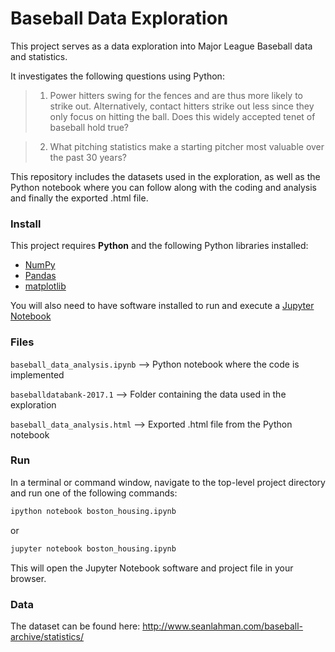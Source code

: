 # Baseball Data Exploration

This project serves as a data exploration into Major League Baseball data and statistics. 

It investigates the following questions using Python:
> 1.  Power hitters swing for the fences and are thus more likely to strike out.  Alternatively, contact hitters strike out less since they only focus on hitting the ball.  Does this widely accepted tenet of baseball hold true?

>2.   What pitching statistics make a starting pitcher most valuable over the past 30 years?

This repository includes the datasets used in the exploration, as well as the Python notebook where you can follow along with the coding and analysis and finally the exported .html file.  

### Install

This project requires **Python** and the following Python libraries installed:

- [NumPy](http://www.numpy.org/)
- [Pandas](http://pandas.pydata.org/)
- [matplotlib](http://matplotlib.org/)

You will also need to have software installed to run and execute a [Jupyter Notebook](http://ipython.org/notebook.html)


### Files

`baseball_data_analysis.ipynb` --> Python notebook where the code is implemented

`baseballdatabank-2017.1` --> Folder containing the data used in the exploration

`baseball_data_analysis.html` --> Exported .html file from the Python notebook

### Run

In a terminal or command window, navigate to the top-level project directory and run one of the following commands:

```bash
ipython notebook boston_housing.ipynb
```  
or
```bash
jupyter notebook boston_housing.ipynb
```

This will open the Jupyter Notebook software and project file in your browser.

### Data

The dataset can be found here: http://www.seanlahman.com/baseball-archive/statistics/
